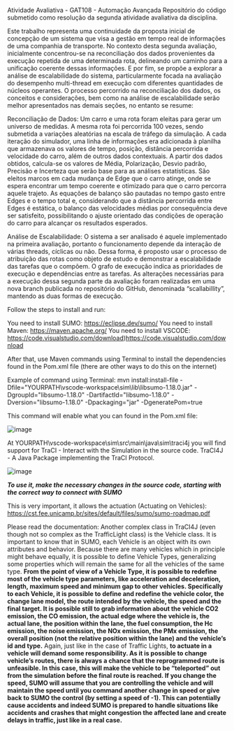 Atividade Avaliativa - GAT108 - Automação Avançada
Repositório do código submetido como resolução da segunda atividade avaliativa da disciplina.

Este trabalho representa uma continuidade da proposta inicial de concepção de um sistema que visa a gestão em tempo real de informações de uma companhia de transporte. No contexto desta segunda avaliação, inicialmente concentrou-se na reconciliação dos dados provenientes da execução repetida de uma determinada rota, delineando um caminho para a unificação coerente dessas informações. E por fim, se propõe a explorar a análise de escalabilidade do sistema, particularmente focada na avaliação do desempenho multi-thread em execução com diferentes quantidades de núcleos operantes.
	O processo percorrido na reconciliação dos dados, os conceitos e considerações, bem como na análise de escalabilidade serão melhor apresentados nas demais seções, no entanto se resume:

Reconciliação de Dados: Um carro e uma rota foram eleitas para gerar um universo de medidas. A mesma rota foi percorrida 100 vezes, sendo submetida a variações aleatórias na escala de tráfego da simulação. A cada iteração do simulador, uma linha de informações era adicionada à planilha que armazenava os valores de tempo, posição, distância percorrida e velocidade do carro, além de outros dados contextuais. A partir dos dados obtidos, calcula-se os valores de Média, Polarização, Desvio padrão, Precisão e Incerteza que serão base para as análises estatísticas. São eleitos marcos em cada mudança de Edge que o carro atinge, onde se espera encontrar um tempo coerente e otimizado para que o carro percorra aquele trajeto. As equações de balanço são pautadas no tempo gasto entre Edges e o tempo total e, considerando que a distância percorrida entre Edges é estática, o balanço das velocidades médias por consequência deve ser satisfeito, possibilitando o ajuste orientado das condições de operação do carro para alcançar os resultados esperados. 

Análise de Escalabilidade: O sistema a ser analisado é aquele implementado na primeira avaliação, portanto o funcionamento depende da interação de várias threads, cíclicas ou não. Dessa forma, é proposto usar o processo de atribuição das rotas como objeto de estudo e demonstrar a escalabilidade das tarefas que o compõem. O grafo de execução indica as prioridades de execução e dependências entre as tarefas. As alterações necessárias para a execução dessa segunda parte da avaliação foram realizadas em uma nova branch publicada no repositório do GitHub, denominada “scallabillity”, mantendo as duas formas de execução.


Follow the steps to install and run:

You need to install SUMO: https://eclipse.dev/sumo/
You need to install Maven: https://maven.apache.org/
You need to install VSCODE: https://code.visualstudio.com/download)https://code.visualstudio.com/download

After that, use Maven commands using Terminal to install the dependencies found in the Pom.xml file (there are other ways to do this on the internet)

Example of command using Terminal:
mvn install:install-file -Dfile="YOURPATH\vscode-workspace\sim\lib\libsumo-1.18.0.jar" -DgroupId="libsumo-1.18.0" -DartifactId="libsumo-1.18.0" -Dversion="libsumo-1.18.0" -Dpackaging="jar" -DgeneratePom=true

This command will enable what you can found in the Pom.xml file:

![image](https://github.com/21lab-technology/sim/assets/94874350/5f4e1f33-5a2b-4a5f-aacc-5ebf0c3b3df6)

At YOURPATH\vscode-workspace\sim\src\main\java\sim\traci4j you will find support for TraCI - Interact with the Simulation in the source code. TraCI4J - A Java Package implementing the TraCI Protocol.

![image](https://github.com/21lab-technology/sim/assets/94874350/9861cc7a-41ae-44b1-8b5f-fbc02865d611)

*****To use it, make the necessary changes in the source code, starting with the correct way to connect with SUMO*****

This is very important, it allows the actuation (Actuating on Vehicles): https://cst.fee.unicamp.br/sites/default/files/sumo/sumo-roadmap.pdf

Please read the documentation: Another complex class in TraCI4J (even though not so complex as the TrafficLight class) is the Vehicle class. It is important to know that in SUMO, each Vehicle is an object with its own attributes and behavior. Because there are many vehicles which in principle might behave equally, it is possible to define Vehicle Types, generalizing some properties which will remain the same for all the vehicles of the same type. ****From the point of view of a Vehicle Type, it is possible to redefine most of the vehicle type parameters, like acceleration and deceleration, length, maximum speed and minimum gap to other vehicles. Specifically to each Vehicle, it is possible to define and redefine the vehicle color, the change lane model, the route intended by the vehicle, the speed and the final target. It is possible still to grab information about the vehicle CO2 emission, the CO emission, the actual edge where the vehicle is, the actual lane, the position within the lane, the fuel consumption, the Hc emission, the noise emission, the NOx emission, the PMx emission, the overall position (not the relative position within the lane) and the vehicle’s id and type.****
Again, just like in the case of Traffic Lights, ****to actuate in a vehicle will demand some responsibility. As it is possible to change vehicle’s routes, there is always a chance that the reprogrammed route is unfeasible. In this case, this will make the vehicle to be “teleported” out from the simulation before the final route is reached. 
If you change the speed, SUMO will assume that you are controlling the vehicle and will maintain the speed until you command another change in speed or give back to SUMO the control (by setting a speed of -1). This can potentially cause accidents and indeed SUMO is prepared to handle situations like accidents and crashes that might congestion the affected lane and create delays in traffic, just like in a real case.****
